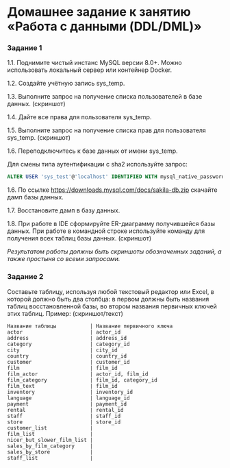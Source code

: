 # Домашнее задание к занятию «Работа с данными (DDL/DML)»

### Задание 1
1.1. Поднимите чистый инстанс MySQL версии 8.0+. Можно использовать локальный сервер или контейнер Docker.

1.2. Создайте учётную запись sys_temp. 

1.3. Выполните запрос на получение списка пользователей в базе данных. (скриншот)

1.4. Дайте все права для пользователя sys_temp. 

1.5. Выполните запрос на получение списка прав для пользователя sys_temp. (скриншот)

1.6. Переподключитесь к базе данных от имени sys_temp.

Для смены типа аутентификации с sha2 используйте запрос: 
```sql
ALTER USER 'sys_test'@'localhost' IDENTIFIED WITH mysql_native_password BY 'password';
```
1.6. По ссылке https://downloads.mysql.com/docs/sakila-db.zip скачайте дамп базы данных.

1.7. Восстановите дамп в базу данных.

1.8. При работе в IDE сформируйте ER-диаграмму получившейся базы данных. При работе в командной строке используйте команду для получения всех таблиц базы данных. (скриншот)

*Результатом работы должны быть скриншоты обозначенных заданий, а также простыня со всеми запросами.*


### Задание 2
Составьте таблицу, используя любой текстовый редактор или Excel, в которой должно быть два столбца: в первом должны быть названия таблиц восстановленной базы, во втором названия первичных ключей этих таблиц. Пример: (скриншот/текст)
```
Название таблицы           | Название первичного ключа
actor                      | actor_id
address                    | address_id
category                   | category_id
city                       | city_id
country                    | country_id
customer                   | customer_id
film                       | film_id
film_actor                 | actor_id, film_id
film_category              | film_id, category_id
film_text                  | film_id
inventory                  | inventory_id
language                   | language_id
payment                    | payment_id
rental                     | rental_id
staff                      | staff_id
store                      | store_id
customer_list              | 
film_list                  | 
nicer_but_slower_film_list | 
sales_by_film_category     | 
sales_by_store             | 
staff_list                 | 

   
```


